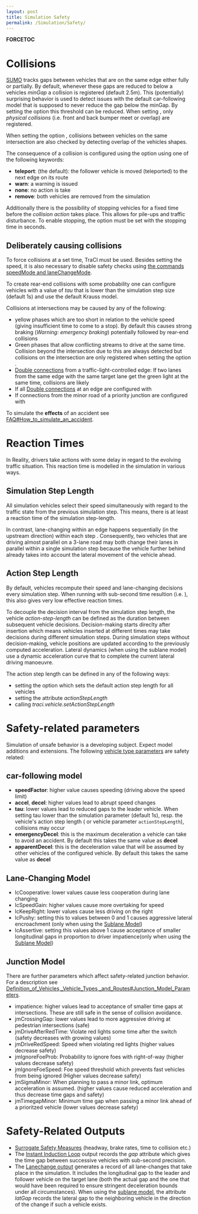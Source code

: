```yaml
---
layout: post
title: Simulation Safety
permalink: /Simulation/Safety/
---
```


__FORCETOC__

Collisions
==========

[SUMO](/SUMO "wikilink") tracks gaps between vehicles that are on the same edge either fully or partially. By default, whenever these gaps are reduced to below a vehicles *minGap* a collision is registered (default 2.5m). This (potentially) surprising behavior is used to detect issues with the default car-following model that is supposed to never reduce the gap below the minGap. By setting the option this threshold can be reduced. When setting , only *physical collisions* (i.e. front and back bumper meet or overlap) are registered.

When setting the option , collisions between vehicles on the same intersection are also checked by detecting overlap of the vehicles shapes.

The consequence of a collision is configured using the option using one of the following keywords:

-   **teleport**: (the default): the follower vehicle is moved (teleported) to the next edge on its route
-   **warn**: a warning is issued
-   **none**: no action is take
-   **remove**: both vehicles are removed from the simulation

Additionally there is the possibility of stopping vehicles for a fixed time before the *collision action* takes place. This allows for pile-ups and traffic disturbance. To enable stopping, the option must be set with the stopping time in seconds.

Deliberately causing collisions
-------------------------------

To force collisions at a set time, TraCI must be used. Besides setting the speed, it is also necessary to disable safety checks using [the commands speedMode and laneChangeMode](/TraCI/Change_Vehicle_State "wikilink").

To create rear-end collisions with some probability one can configure vehicles with a value of *tau* that is lower than the simulation step size (default 1s) and use the default Krauss model.

Collisions at intersections may be caused by any of the following:

-   yellow phases which are too short in relation to the vehicle speed (giving insufficient time to come to a stop). By default this causes strong braking (*Warning: emergency braking*) potentially followed by rear-end collisions
-   Green phases that allow conflicting streams to drive at the same time. Collision beyond the intersection due to this are always detected but collisions on the intersection are only registered when setting the option .
-   [Double connections](/Networks/Building_Networks_from_own_XML-descriptions#Multiple_connections_from_the_same_edge_to_the_same_target_lane "wikilink") from a traffic-light-controlled edge: If two lanes from the same edge with the same target lane get the green light at the same time, collisions are likely
-   If all [Double connections](/Networks/Building_Networks_from_own_XML-descriptions#Multiple_connections_from_the_same_edge_to_the_same_target_lane "wikilink") at an edge are configured with
-   If connections from the minor road of a priority junction are configured with

To simulate the **effects** of an accident see [FAQ\#How_to_simulate_an_accident](/FAQ#How_to_simulate_an_accident "wikilink").

Reaction Times
==============

In Reality, drivers take actions with some delay in regard to the evolving traffic situation. This reaction time is modelled in the simulation in various ways.

Simulation Step Length
----------------------

All simulation vehicles select their speed simultaneously with regard to the traffic state from the previous simulation step. This means, there is at least a reaction time of the simulation step-length.

In contrast, lane-changing within an edge happens sequentially (in the upstream direction) within each step . Consequently, two vehicles that are driving almost parallel on a 3-lane road may both change their lanes in parallel within a single simulation step because the vehicle further behind already takes into account the lateral movement of the vehicle ahead.

Action Step Length
------------------

By default, vehicles recompute their speed and lane-changing decisions every simulation step. When running with sub-second time resultion (i.e. ), this also gives very low effective reaction times.

To decouple the decision interval from the simulation step length, the vehicle *action-step-length* can be defined as the duration between subsequent vehicle decisions. Decision-making starts direclty after insertion which means vehicles inserted at different times may take decisions during different simulation steps. During simulation steps without decision-making, vehicle positions are updated according to the previously computed acceleration. Lateral dynamics (when using the sublane model) use a dynamic acceleration curve that to complete the current lateral driving manoeuvre.

The action step length can be defined in any of the following ways:

-   setting the option which sets the default action step length for all vehicles
-   setting the attribute *actionStepLength*
-   calling *traci.vehicle.setActionStepLength*

Safety-related parameters
=========================

Simulation of unsafe behavior is a developing subject. Expect model additions and extensions. The following [vehicle type parameters](/Definition_of_Vehicles,_Vehicle_Types,_and_Routes#Vehicle_Types "wikilink") are safety related:

car-following model
-------------------

-   **speedFactor**: higher value causes speeding (driving above the speed limit)
-   **accel**, **decel**: higher values lead to abrupt speed changes
-   **tau**: lower values lead to reduced gaps to the leader vehicle. When setting tau lower than the simulation parameter (default 1s), resp. the vehicle's action step length ( or vehicle parameter `actionStepLength`), collisions may occur
-   **emergencyDecel**: this is the maximum deceleration a vehicle can take to avoid an accident. By default this takes the same value as **decel**
-   **apparentDecel**: this is the deceleration value that will be assumed by other vehicles of the configured vehicle. By default this takes the same value as **decel**

Lane-Changing Model
-------------------

-   lcCooperative: lower values cause less cooperation during lane changing
-   lcSpeedGain: higher values cause more overtaking for speed
-   lcKeepRight: lower values cause less driving on the right
-   lcPushy: setting this to values between 0 and 1 causes aggressive lateral encroachment (only when using the [Sublane Model](/Simulation/SublaneModel "wikilink"))
-   lcAssertive: setting this values above 1 cause acceptance of smaller longitudinal gaps in proportion to driver impatience(only when using the [Sublane Model](/Simulation/SublaneModel "wikilink"))

Junction Model
--------------

There are further parameters which affect safety-related junction behavior. For a description see [Definition_of_Vehicles,_Vehicle_Types,_and_Routes\#Junction_Model_Parameters](/Definition_of_Vehicles,_Vehicle_Types,_and_Routes#Junction_Model_Parameters "wikilink").

-   impatience: higher values lead to acceptance of smaller time gaps at intersections. These are still safe in the sense of collision avoidance.
-   jmCrossingGap: lower values lead to more aggressive driving at pedestrian intersections (safe)
-   jmDriveAfterRedTime: Violate red lights some time after the switch (safety decreases with growing values)
-   jmDriveRedSpeed: Speed when violating red lights (higher values decrease safety)
-   jmIgnoreFoeProb: Probability to ignore foes with right-of-way (higher values decrease safety)
-   jmIgnoreFoeSpeed: Foe speed threshold which prevents fast vehicles from being ignored (Higher values decrease safety)
-   jmSigmaMinor: When planning to pass a minor link, optimum acceleration is assumed. (higher values cause reduced acceleration and thus decrease time gaps and safety)
-   jmTimegapMinor: Minimum time gap when passing a minor link ahead of a prioritzed vehicle (lower values decrease safety)

Safety-Related Outputs
======================

-   [Surrogate Safety Measures](/Simulation/Output/SSM_Device "wikilink") (headway, brake rates, time to collision etc.)
-   The [Instant Induction Loop](/Simulation/Output/Instantaneous_Induction_Loops_Detectors "wikilink") output records the *gap* attribute which gives the time gap between successive vehicles with sub-second precision.
-   The [Lanechange output](/Simulation/Output/Lanechange "wikilink") generates a record of all lane-changes that take place in the simulation. It includes the longitudinal gap to the leader and follower vehicle on the target lane (both the actual gap and the one that would have been required to ensure stringent deceleration bounds under all circumstances). When using the [sublane model](/Simulation/SublaneModel "wikilink"), the attribute *latGap* records the lateral gap to the neighboring vehicle in the direction of the change if such a vehicle exists.
